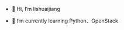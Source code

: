 - 👋 Hi, I’m lishuaijiang
<!---
- 👀 I’m interested in ...
--->
- 🌱 I’m currently learning Python、OpenStack
<!--- 
- 📫 How to reach me ...
- 😄 Pronouns: ...
- ⚡ Fun fact: ...
--->

<!---
islishuaijiang/islishuaijiang is a ✨ special ✨ repository because its `README.md` (this file) appears on your GitHub profile.
You can click the Preview link to take a look at your changes.
--->
